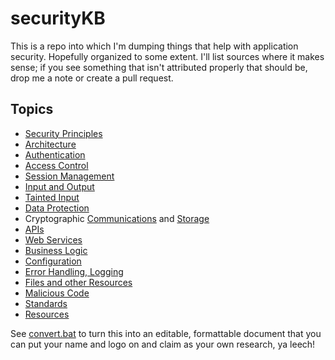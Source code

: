 # securityKB

This is a repo into which I'm dumping things that help with application security. Hopefully organized to some extent. I'll list sources where it makes sense; if you see something that isn't attributed properly that should be, drop me a note or create a pull request.

## Topics
* [Security Principles](security_principles.md)
* [Architecture](architecture.md)
* [Authentication](authentication.md)
* [Access Control](access_control.md)
* [Session Management](session_management.md)
* [Input and Output](input_output.md)
* [Tainted Input](tainted_input.md)
* [Data Protection](data_protection.md)
* Cryptographic [Communications](encrypted_communications.md) and [Storage](cryptographic_storage.md)
* [APIs](api.md)
* [Web Services](web_services.md)
* [Business Logic](business_logic.md)
* [Configuration](configuration.md)
* [Error Handling, Logging](error_logging.md)
* [Files and other Resources](files_resources.md)
* [Malicious Code](malicious_code.md)
* [Standards](standards.md)
* [Resources](resources.md)

See [convert.bat](convert.bat) to turn this into an editable, formattable document that you can put your name and logo on and claim as your own research, ya leech!
